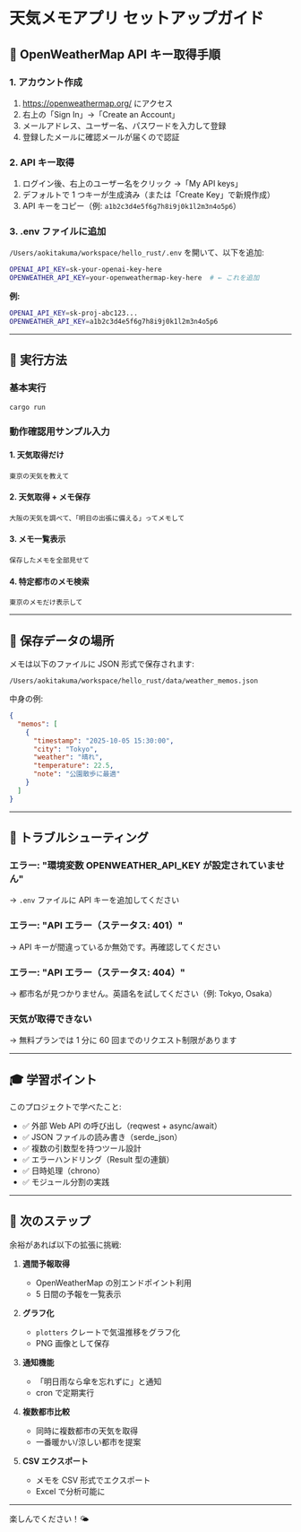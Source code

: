 # 天気メモアプリ セットアップガイド

## 📝 OpenWeatherMap API キー取得手順

### 1. アカウント作成

1. https://openweathermap.org/ にアクセス
2. 右上の「Sign In」→「Create an Account」
3. メールアドレス、ユーザー名、パスワードを入力して登録
4. 登録したメールに確認メールが届くので認証

### 2. API キー取得

1. ログイン後、右上のユーザー名をクリック →「My API keys」
2. デフォルトで 1 つキーが生成済み（または「Create Key」で新規作成）
3. API キーをコピー（例: `a1b2c3d4e5f6g7h8i9j0k1l2m3n4o5p6`）

### 3. .env ファイルに追加

`/Users/aokitakuma/workspace/hello_rust/.env` を開いて、以下を追加:

```bash
OPENAI_API_KEY=sk-your-openai-key-here
OPENWEATHER_API_KEY=your-openweathermap-key-here  # ← これを追加
```

**例:**

```bash
OPENAI_API_KEY=sk-proj-abc123...
OPENWEATHER_API_KEY=a1b2c3d4e5f6g7h8i9j0k1l2m3n4o5p6
```

---

## 🚀 実行方法

### 基本実行

```bash
cargo run
```

### 動作確認用サンプル入力

#### 1. 天気取得だけ

```
東京の天気を教えて
```

#### 2. 天気取得 + メモ保存

```
大阪の天気を調べて、「明日の出張に備える」ってメモして
```

#### 3. メモ一覧表示

```
保存したメモを全部見せて
```

#### 4. 特定都市のメモ検索

```
東京のメモだけ表示して
```

---

## 📂 保存データの場所

メモは以下のファイルに JSON 形式で保存されます:

```
/Users/aokitakuma/workspace/hello_rust/data/weather_memos.json
```

中身の例:

```json
{
  "memos": [
    {
      "timestamp": "2025-10-05 15:30:00",
      "city": "Tokyo",
      "weather": "晴れ",
      "temperature": 22.5,
      "note": "公園散歩に最適"
    }
  ]
}
```

---

## 🔧 トラブルシューティング

### エラー: "環境変数 OPENWEATHER_API_KEY が設定されていません"

→ `.env` ファイルに API キーを追加してください

### エラー: "API エラー（ステータス: 401）"

→ API キーが間違っているか無効です。再確認してください

### エラー: "API エラー（ステータス: 404）"

→ 都市名が見つかりません。英語名を試してください（例: Tokyo, Osaka）

### 天気が取得できない

→ 無料プランでは 1 分に 60 回までのリクエスト制限があります

---

## 🎓 学習ポイント

このプロジェクトで学べたこと:

- ✅ 外部 Web API の呼び出し（reqwest + async/await）
- ✅ JSON ファイルの読み書き（serde_json）
- ✅ 複数の引数型を持つツール設計
- ✅ エラーハンドリング（Result 型の連鎖）
- ✅ 日時処理（chrono）
- ✅ モジュール分割の実践

---

## 🚀 次のステップ

余裕があれば以下の拡張に挑戦:

1. **週間予報取得**

   - OpenWeatherMap の別エンドポイント利用
   - 5 日間の予報を一覧表示

2. **グラフ化**

   - `plotters` クレートで気温推移をグラフ化
   - PNG 画像として保存

3. **通知機能**

   - 「明日雨なら傘を忘れずに」と通知
   - cron で定期実行

4. **複数都市比較**

   - 同時に複数都市の天気を取得
   - 一番暖かい/涼しい都市を提案

5. **CSV エクスポート**
   - メモを CSV 形式でエクスポート
   - Excel で分析可能に

---

楽しんでください！🌤️

